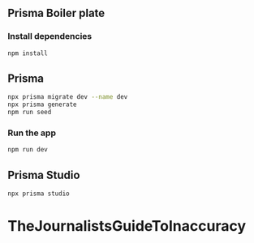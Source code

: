 ## Prisma Boiler plate

### Install dependencies

```bash
npm install
```

## Prisma

```bash
npx prisma migrate dev --name dev
npx prisma generate
npm run seed
```

### Run the app

```bash
npm run dev
```

## Prisma Studio

```bash
npx prisma studio
```
# TheJournalistsGuideToInaccuracy

